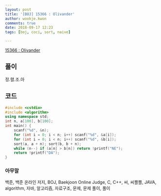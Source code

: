 ```yaml
---
layout: post
title: '[BOJ] 15366 : Olivander'
author: wookje.kwon
comments: true
date: 2018-09-17 12:23
tags: [boj, coci, sort, naive]

---
```


[15366 : Olivander](https://www.acmicpc.net/problem/15366)  

## 풀이

정.렬.조.아

## 코드

```cpp
#include <cstdio>
#include <algorithm>
using namespace std;
int n, a[100], b[100];
int main() {
	scanf("%d", &n);
	for (int i = 0; i < n; i++) scanf("%d", &a[i]);
	for (int i = 0; i < n; i++) scanf("%d", &b[i]);
	sort(a, a + n); sort(b, b + n);
	while (n--) if (a[n] > b[n]) return !printf("NE");
	return !printf("DA");
}
```  

### 아무말  
백준, 백준 온라인 저지, BOJ, Baekjoon Online Judge, C, C++, 씨, 씨쁠쁠, JAVA, algorithm, 자바, 알고리즘, 자료구조, 문제, 문제 풀이, 풀이
